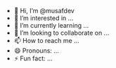 - 👋 Hi, I’m @musafdev
- 👀 I’m interested in ...
- 🌱 I’m currently learning ...
- 💞️ I’m looking to collaborate on ...
- 📫 How to reach me ...
- 😄 Pronouns: ...
- ⚡ Fun fact: ...

<!---
musafdev/musafdev is a ✨ special ✨ repository because its `README.md` (this file) appears on your GitHub profile.
You can click the Preview link to take a look at your changes.
--->
